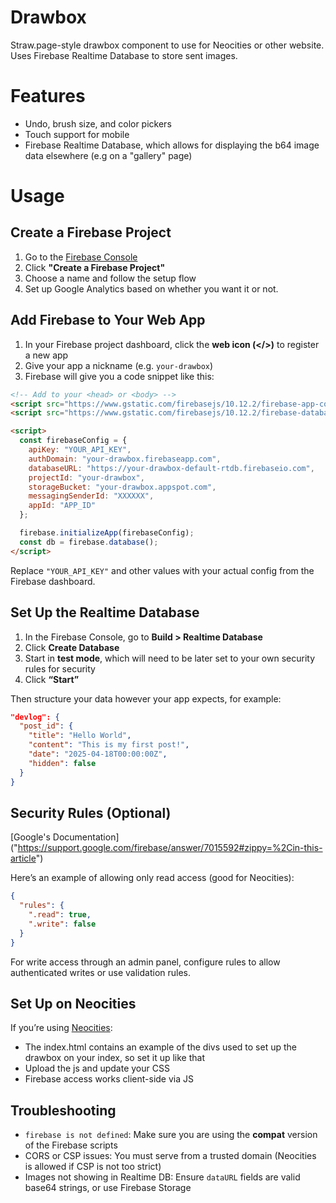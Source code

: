 # Drawbox
 Straw.page-style drawbox component to use for Neocities or other website. Uses Firebase Realtime Database to store sent images.

# Features
- Undo, brush size, and color pickers
- Touch support for mobile
- Firebase Realtime Database, which allows for displaying the b64 image data elsewhere (e.g on a "gallery" page)

# Usage

## Create a Firebase Project
1. Go to the [Firebase Console](https://console.firebase.google.com/)
2. Click **"Create a Firebase Project"**
3. Choose a name and follow the setup flow
4. Set up Google Analytics based on whether you want it or not.

## Add Firebase to Your Web App

1. In your Firebase project dashboard, click the **web icon (</>)** to register a new app
2. Give your app a nickname (e.g. `your-drawbox`)
3. Firebase will give you a code snippet like this:
```html
<!-- Add to your <head> or <body> -->
<script src="https://www.gstatic.com/firebasejs/10.12.2/firebase-app-compat.js"></script>
<script src="https://www.gstatic.com/firebasejs/10.12.2/firebase-database-compat.js"></script>

<script>
  const firebaseConfig = {
    apiKey: "YOUR_API_KEY",
    authDomain: "your-drawbox.firebaseapp.com",
    databaseURL: "https://your-drawbox-default-rtdb.firebaseio.com",
    projectId: "your-drawbox",
    storageBucket: "your-drawbox.appspot.com",
    messagingSenderId: "XXXXXX",
    appId: "APP_ID"
  };

  firebase.initializeApp(firebaseConfig);
  const db = firebase.database();
</script>
```

Replace `"YOUR_API_KEY"` and other values with your actual config from the Firebase dashboard.

## Set Up the Realtime Database

1. In the Firebase Console, go to **Build > Realtime Database**
2. Click **Create Database**
3. Start in **test mode**, which will need to be later set to your own security rules for security
4. Click **“Start”**

Then structure your data however your app expects, for example:

```json
"devlog": {
  "post_id": {
    "title": "Hello World",
    "content": "This is my first post!",
    "date": "2025-04-18T00:00:00Z",
    "hidden": false
  }
}
```

## Security Rules (Optional)
[Google's Documentation] ("https://support.google.com/firebase/answer/7015592#zippy=%2Cin-this-article")

Here’s an example of allowing only read access (good for Neocities):
```json
{
  "rules": {
    ".read": true,
    ".write": false
  }
}
```

For write access through an admin panel, configure rules to allow authenticated writes or use validation rules.

## Set Up on Neocities

If you’re using [Neocities](https://neocities.org/):

- The index.html contains an example of the divs used to set up the drawbox on your index, so set it up like that
- Upload the js and update your CSS
- Firebase access works client-side via JS

## Troubleshooting

- `firebase is not defined`: Make sure you are using the **compat** version of the Firebase scripts
- CORS or CSP issues: You must serve from a trusted domain (Neocities is allowed if CSP is not too strict)
- Images not showing in Realtime DB: Ensure `dataURL` fields are valid base64 strings, or use Firebase Storage
